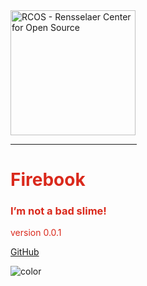 <img src="https://raw.githubusercontent.com/yngtodd/firebook/master/img/orange_slime.png" width="200px" alt="RCOS - Rensselaer Center for Open Source">

<hr style='width:40%; border-color:#da291c;'>
<h1 style="color: #da291c">Firebook</h1>
<h3 style="color: #da291c">I’m not a bad slime!</h3>
<p style="color: #da291c">version 0.0.1</p>

[GitHub](https://github.com/yngtodd/firebook)
<!-- [Get Started](#docsify) -->

<!-- background color -->
![color](#ffffff)
